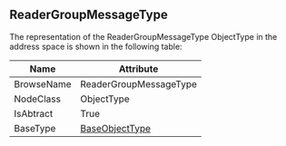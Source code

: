 <!-- objecttype -->
## ReaderGroupMessageType
The representation of the ReaderGroupMessageType ObjectType in the address space is shown in the following table:  

|Name|Attribute|
|---|---|
|BrowseName|ReaderGroupMessageType|
|NodeClass|ObjectType|
|IsAbtract|True|
|BaseType|[BaseObjectType](../../../Part5/ObjectTypes/BaseObjectType/readme.md)|

